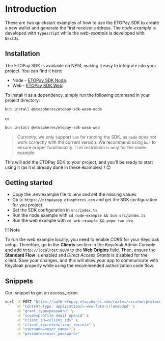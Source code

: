 
# Introduction

These are two quickstart examples of how to use the ETOPay SDK to create a new wallet and generate the first receiver address. The _node-example_ is developed with `Typescript` while the _web-example_ is developed with `NextJs`.

## Installation

The ETOPay SDK is available on NPM, making it easy to integrate into your project. You can find it here:  

* Node - [ETOPay SDK Node](https://www.npmjs.com/package/@etospheres/etopay-sdk-wasm-node).
* Web - [ETOPay SDK Web](https://www.npmjs.com/package/@etospheres/etopay-sdk-wasm-web).

To install it as a dependency, simply run the following command in your project directory: 

```bash
bun install @etospheres/etopay-sdk-wasm-node
```
or

```bash
bun install @etospheres/etopay-sdk-wasm-web
```

> Currently, we only support `bun` for running the SDK, as `node` does not work correctly with the current version. We recommend using `bun` to ensure proper functionality. This restriction is only for the node-example.

This will add the ETOPay SDK to your project, and you'll be ready to start using it (as it is already done in these examples) ! 😊

## Getting started

- Copy the .env.example file to .env and set the missing values
- Go to `https://etopayapp.etospheres.com` and get the SDK configuration for you project
- Set the SDK configuration in `src/index.ts`
- Run the node example with `cd node-example && bun src/index.ts`
- Run the web example with `cd web-example && pnpm run dev`

!!! Note

To run the web example locally, you need to enable _CORS_ for your Keycloak setup. Therefore, go to the **Clients** section in the Keycloak Admin Console and add `http://localhost:8080` to the **Web Origins** field. Then, ensure the **Standard Flow** is enabled and _Direct Access Grants_ is disabled for the client. Save your changes, and this will allow your app to communicate with Keycloak properly while using the recommended authorization code flow.

## Snippets

Curl snippet to get an access_token.

```bash
curl -X POST "https://auth-etopay.etospheres.com/realms/<realm>/protocol/openid-connect/token" \
     -H "Content-Type: application/x-www-form-urlencoded" \
     -d "grant_type=password" \
     -d "scope=profile email openid" \
     -d "client_id=<client_id>" \
     -d "client_secret=<client_secret>" \
     -d "username=<user_name>" \
     -d "password=<user_password>"
```

